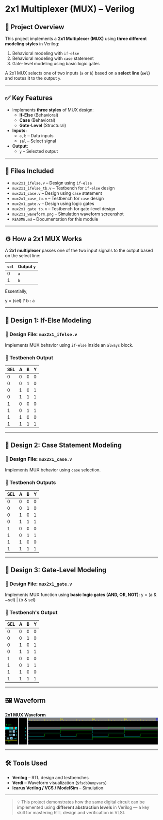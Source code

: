 # 2x1 Multiplexer (MUX) – Verilog

## 🧠 Project Overview

This project implements a **2x1 Multiplexer (MUX)** using **three different modeling styles** in Verilog:

1. Behavioral modeling with `if-else`
2. Behavioral modeling with `case` statement
3. Gate-level modeling using basic logic gates  

A 2x1 MUX selects one of two inputs (`a` or `b`) based on a **select line (`sel`)** and routes it to the output `y`.

---

## ✅ Key Features

- Implements **three styles** of MUX design:
  - **If-Else** (Behavioral)
  - **Case** (Behavioral)
  - **Gate-Level** (Structural)
- **Inputs:**
  - `a`, `b` – Data inputs  
  - `sel` – Select signal  
- **Output:**
  - `y` – Selected output  

---

## 📂 Files Included

- `mux2x1_ifelse.v` – Design using `if-else`
- `mux2x1_ifelse_tb.v` – Testbench for `if-else` design  
- `mux2x1_case.v` – Design using `case` statement  
- `mux2x1_case_tb.v` – Testbench for `case` design  
- `mux2x1_gate.v` – Design using logic gates  
- `mux2x1_gate_tb.v` – Testbench for gate-level design  
- `mux2x1_waveform.png` – Simulation waveform screenshot  
- `README.md` – Documentation for this module  

---

## ⚙️ How a 2x1 MUX Works

A **2x1 multiplexer** passes one of the two input signals to the output based on the select line:

| `sel` | Output `y` |
|-------|-------------|
| 0     | `a`         |
| 1     | `b`         |

Essentially,  

y = (sel) ? b : a

---

## 🧩 Design 1: If-Else Modeling

### 📘 Design File: `mux2x1_ifelse.v`

Implements MUX behavior using `if-else` inside an `always` block.

### 🧪 Testbench Output

| SEL | A | B | Y |
|-----|---|---|---|
| 0 | 0 | 0 | 0 |
| 0 | 0 | 1 | 0 |
| 0 | 1 | 0 | 1 |
| 0 | 1 | 1 | 1 |
| 1 | 0 | 0 | 0 |
| 1 | 0 | 1 | 1 |
| 1 | 1 | 0 | 0 |
| 1 | 1 | 1 | 1 |

---

## 🧩 Design 2: Case Statement Modeling

### 📘 Design File: `mux2x1_case.v`

Implements MUX behavior using `case` selection.

### 🧪 Testbench Outputs

| SEL | A | B | Y |
|-----|---|---|---|
| 0 | 0 | 0 | 0 |
| 0 | 0 | 1 | 0 |
| 0 | 1 | 0 | 1 |
| 0 | 1 | 1 | 1 |
| 1 | 0 | 0 | 0 |
| 1 | 0 | 1 | 1 |
| 1 | 1 | 0 | 0 |
| 1 | 1 | 1 | 1 |

---

## 🧩 Design 3: Gate-Level Modeling

### 📘 Design File: `mux2x1_gate.v`

Implements MUX function using **basic logic gates (AND, OR, NOT)**:
y = (a & ~sel) | (b & sel)

### 🧪 Testbench's Output

| SEL | A | B | Y |
|-----|---|---|---|
| 0 | 0 | 0 | 0 |
| 0 | 0 | 1 | 0 |
| 0 | 1 | 0 | 1 |
| 0 | 1 | 1 | 1 |
| 1 | 0 | 0 | 0 |
| 1 | 0 | 1 | 1 |
| 1 | 1 | 0 | 0 |
| 1 | 1 | 1 | 1 |

---

## 🖼 Waveform

**2x1 MUX  Waveform**
![2x1 MUX  Waveform](mux2x1_waveform.png)

---

## 🛠 Tools Used

- **Verilog** – RTL design and testbenches  
- **Verdi** – Waveform visualization (`$fsdbDumpvars`)  
- **Icarus Verilog / VCS / ModelSim** – Simulation  

---

> 💡 This project demonstrates how the same digital circuit can be implemented using **different abstraction levels** in Verilog — a key skill for mastering RTL design and verification in VLSI.
